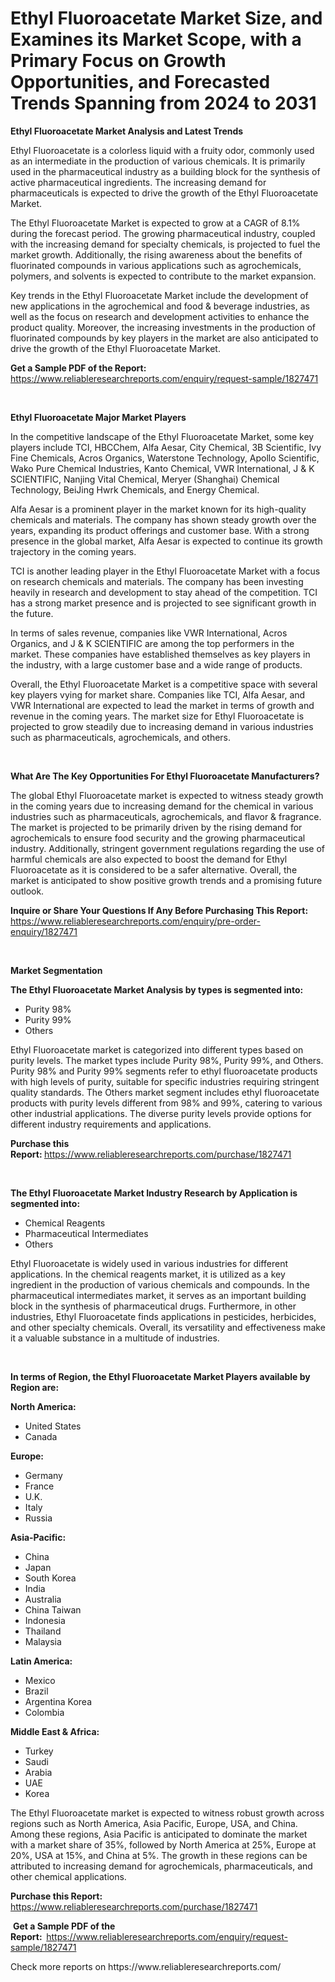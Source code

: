 <p><h1>Ethyl Fluoroacetate Market Size, and Examines its Market Scope, with a Primary Focus on Growth Opportunities, and Forecasted Trends Spanning from 2024 to 2031</h1></p><p><strong>Ethyl Fluoroacetate Market Analysis and Latest Trends</strong></p>
<p><p>Ethyl Fluoroacetate is a colorless liquid with a fruity odor, commonly used as an intermediate in the production of various chemicals. It is primarily used in the pharmaceutical industry as a building block for the synthesis of active pharmaceutical ingredients. The increasing demand for pharmaceuticals is expected to drive the growth of the Ethyl Fluoroacetate Market.</p><p>The Ethyl Fluoroacetate Market is expected to grow at a CAGR of 8.1% during the forecast period. The growing pharmaceutical industry, coupled with the increasing demand for specialty chemicals, is projected to fuel the market growth. Additionally, the rising awareness about the benefits of fluorinated compounds in various applications such as agrochemicals, polymers, and solvents is expected to contribute to the market expansion.</p><p>Key trends in the Ethyl Fluoroacetate Market include the development of new applications in the agrochemical and food & beverage industries, as well as the focus on research and development activities to enhance the product quality. Moreover, the increasing investments in the production of fluorinated compounds by key players in the market are also anticipated to drive the growth of the Ethyl Fluoroacetate Market.</p></p>
<p><strong>Get a Sample PDF of the Report:&nbsp;</strong> <a href="https://www.reliableresearchreports.com/enquiry/request-sample/1827471">https://www.reliableresearchreports.com/enquiry/request-sample/1827471</a></p>
<p>&nbsp;</p>
<p><strong>Ethyl Fluoroacetate Major Market Players</strong></p>
<p><p>In the competitive landscape of the Ethyl Fluoroacetate Market, some key players include TCI, HBCChem, Alfa Aesar, City Chemical, 3B Scientific, Ivy Fine Chemicals, Acros Organics, Waterstone Technology, Apollo Scientific, Wako Pure Chemical Industries, Kanto Chemical, VWR International, J & K SCIENTIFIC, Nanjing Vital Chemical, Meryer (Shanghai) Chemical Technology, BeiJing Hwrk Chemicals, and Energy Chemical.</p><p>Alfa Aesar is a prominent player in the market known for its high-quality chemicals and materials. The company has shown steady growth over the years, expanding its product offerings and customer base. With a strong presence in the global market, Alfa Aesar is expected to continue its growth trajectory in the coming years.</p><p>TCI is another leading player in the Ethyl Fluoroacetate Market with a focus on research chemicals and materials. The company has been investing heavily in research and development to stay ahead of the competition. TCI has a strong market presence and is projected to see significant growth in the future.</p><p>In terms of sales revenue, companies like VWR International, Acros Organics, and J & K SCIENTIFIC are among the top performers in the market. These companies have established themselves as key players in the industry, with a large customer base and a wide range of products.</p><p>Overall, the Ethyl Fluoroacetate Market is a competitive space with several key players vying for market share. Companies like TCI, Alfa Aesar, and VWR International are expected to lead the market in terms of growth and revenue in the coming years. The market size for Ethyl Fluoroacetate is projected to grow steadily due to increasing demand in various industries such as pharmaceuticals, agrochemicals, and others.</p></p>
<p>&nbsp;</p>
<p><strong>What Are The Key Opportunities For Ethyl Fluoroacetate Manufacturers?</strong></p>
<p><p>The global Ethyl Fluoroacetate market is expected to witness steady growth in the coming years due to increasing demand for the chemical in various industries such as pharmaceuticals, agrochemicals, and flavor & fragrance. The market is projected to be primarily driven by the rising demand for agrochemicals to ensure food security and the growing pharmaceutical industry. Additionally, stringent government regulations regarding the use of harmful chemicals are also expected to boost the demand for Ethyl Fluoroacetate as it is considered to be a safer alternative. Overall, the market is anticipated to show positive growth trends and a promising future outlook.</p></p>
<p><strong>Inquire or Share Your Questions If Any Before Purchasing This Report:</strong> <a href="https://www.reliableresearchreports.com/enquiry/pre-order-enquiry/1827471">https://www.reliableresearchreports.com/enquiry/pre-order-enquiry/1827471</a></p>
<p>&nbsp;</p>
<p><strong>Market Segmentation</strong></p>
<p><strong>The Ethyl Fluoroacetate Market Analysis by types is segmented into:</strong></p>
<p><ul><li>Purity 98%</li><li>Purity 99%</li><li>Others</li></ul></p>
<p><p>Ethyl Fluoroacetate market is categorized into different types based on purity levels. The market types include Purity 98%, Purity 99%, and Others. Purity 98% and Purity 99% segments refer to ethyl fluoroacetate products with high levels of purity, suitable for specific industries requiring stringent quality standards. The Others market segment includes ethyl fluoroacetate products with purity levels different from 98% and 99%, catering to various other industrial applications. The diverse purity levels provide options for different industry requirements and applications.</p></p>
<p><strong>Purchase this Report:&nbsp;</strong><a href="https://www.reliableresearchreports.com/purchase/1827471">https://www.reliableresearchreports.com/purchase/1827471</a></p>
<p>&nbsp;</p>
<p><strong>The Ethyl Fluoroacetate Market Industry Research by Application is segmented into:</strong></p>
<p><ul><li>Chemical Reagents</li><li>Pharmaceutical Intermediates</li><li>Others</li></ul></p>
<p><p>Ethyl Fluoroacetate is widely used in various industries for different applications. In the chemical reagents market, it is utilized as a key ingredient in the production of various chemicals and compounds. In the pharmaceutical intermediates market, it serves as an important building block in the synthesis of pharmaceutical drugs. Furthermore, in other industries, Ethyl Fluoroacetate finds applications in pesticides, herbicides, and other specialty chemicals. Overall, its versatility and effectiveness make it a valuable substance in a multitude of industries.</p></p>
<p>&nbsp;</p>
<p><strong>In terms of Region, the Ethyl Fluoroacetate Market Players available by Region are:</strong></p>
<p>
    <p> <strong> North America: </strong>
        <ul>
            <li>United States</li>
            <li>Canada</li>
        </ul>
        </p> 
    <p> <strong> Europe: </strong>
        <ul>
            <li>Germany</li>
            <li>France</li>
            <li>U.K.</li>
            <li>Italy</li>
            <li>Russia</li>
        </ul>
        </p> 
    <p> <strong> Asia-Pacific: </strong>
        <ul>
            <li>China</li>
            <li>Japan</li>
            <li>South Korea</li>
            <li>India</li>
            <li>Australia</li>
            <li>China Taiwan</li>
            <li>Indonesia</li>
            <li>Thailand</li>
            <li>Malaysia</li>
        </ul>
        </p> 
    <p> <strong> Latin America: </strong>
        <ul>
            <li>Mexico</li>
            <li>Brazil</li>
            <li>Argentina Korea</li>
            <li>Colombia</li>
        </ul>
        </p> 
    <p> <strong> Middle East & Africa: </strong>
        <ul>
            <li>Turkey</li>
            <li>Saudi</li>
            <li>Arabia</li>
            <li>UAE</li>
            <li>Korea</li>
        </ul>
    </p>
    </p>
<p><p>The Ethyl Fluoroacetate market is expected to witness robust growth across regions such as North America, Asia Pacific, Europe, USA, and China. Among these regions, Asia Pacific is anticipated to dominate the market with a market share of 35%, followed by North America at 25%, Europe at 20%, USA at 15%, and China at 5%. The growth in these regions can be attributed to increasing demand for agrochemicals, pharmaceuticals, and other chemical applications.</p></p>
<p><strong>Purchase this Report: </strong><a href="https://www.reliableresearchreports.com/purchase/1827471">https://www.reliableresearchreports.com/purchase/1827471</a></p>
<p>&nbsp;<strong>Get a Sample PDF of the Report:&nbsp;&nbsp;</strong><a href="https://www.reliableresearchreports.com/enquiry/request-sample/1827471">https://www.reliableresearchreports.com/enquiry/request-sample/1827471</a></p>
<p><strong></strong></p>
<p>Check more reports on https://www.reliableresearchreports.com/</p>